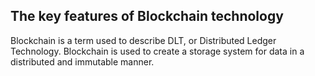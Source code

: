 ## The key features of Blockchain technology

Blockchain is a term used to describe DLT, or Distributed Ledger Technology. 
Blockchain is used to create a storage system for data in a distributed and immutable manner.
